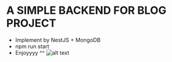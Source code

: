 # A SIMPLE BACKEND FOR BLOG PROJECT

- Implement by NestJS + MongoDB
- npm run start
- Enjoyyyy ^^
![alt text]([http://url/to/img.png](https://i.pinimg.com/736x/44/15/08/441508f9bf4097c5728e471d9649b1a8.jpg))
